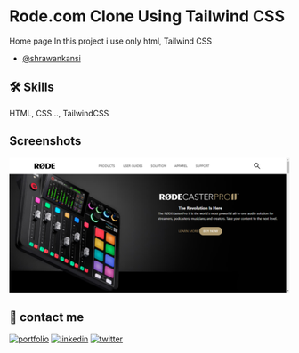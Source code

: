 
# Rode.com Clone Using Tailwind CSS


Home page 
In this project i use only html, Tailwind CSS



- [@shrawankansi](https://www.github.com/shrawankansi)





## 🛠 Skills
HTML, CSS..., TailwindCSS


## Screenshots

![App Screenshot](https://github.com/shrawankansi/Rode-clone/blob/main/screenshot.png)


## 🔗 contact me
[![portfolio](https://img.shields.io/badge/my_portfolio-000?style=for-the-badge&logo=ko-fi&logoColor=white)](https://katherinempeterson.com/)
[![linkedin](https://img.shields.io/badge/linkedin-0A66C2?style=for-the-badge&logo=linkedin&logoColor=white)](https://www.linkedin.com/shrawankansi)
[![twitter](https://img.shields.io/badge/twitter-1DA1F2?style=for-the-badge&logo=twitter&logoColor=white)](https://twitter.com/shrawankansi)

